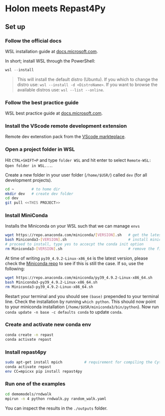 # Holon meets Repast4Py
## Set up

### Follow the official docs 
WSL installation guide at [docs.microsoft.com](https://docs.microsoft.com/en-us/windows/wsl/install).

In short; install WSL through the PowerShell:
```powershell
wsl --install
```
> This will install the default distro (Ubuntu). If you which to change the distro use: `wsl --install -d <DistroName>`. If you want to browse the available distros use: `wsl --list --online`.

### Follow the best practice guide
WSL best practice guide at [docs.microsoft.com](https://docs.microsoft.com/en-us/windows/wsl/setup/environment).


### Install the VScode remote development extension 
Remote dev extenstion pack from the [VScode markteplace](https://marketplace.visualstudio.com/items?itemName=ms-vscode-remote.vscode-remote-extensionpack).


### Open a project folder in WSL
Hit `CTRL+SHIFT+P` and type `folder WSL` and hit enter to select `Remote-WSL: Open folder in WSL...`.

Create a new folder in your user folder (`/home/$USR/`) called `dev` (for all development projects).

```bash
cd ~        # to home dir
mkdir dev   # create dev folder
cd dev
git pull <<THIS PROJECT>>
```

### Install MiniConda
Installs the Miniconda on your WSL such that we can manage `envs`

```bash
wget https://repo.anaconda.com/miniconda/[VERSION].sh   # get the latest version of miniconda 
bash Miniconda3-[VERSION].sh                            # install miniconda
# proceed to install, type yes to accecpt the conda init option
rm Miniconda3-[VERSION].sh                              # remove the file after installation
```

At time of writing `py39_4.9.2-Linux-x86_64` is the latest version, please check the [Miniconda repo](https://repo.anaconda.com/miniconda) to see if this is still the case. If so, use the following:
```bash
wget https://repo.anaconda.com/miniconda/py39_4.9.2-Linux-x86_64.sh   
bash Miniconda3-py39_4.9.2-Linux-x86_64.sh                            
rm Miniconda3-py39_4.9.2-Linux-x86_64.sh                              
```

Restart your terminal and you should see `(base)` prepended to your terminal line. Check the installation by running `which python`. This should now point to your miniconda installation (`/home/$USR/miniconda3/bin/python`). Now run `conda update -n base -c defaults conda` to update `conda`. 

### Create and activate new conda env

```bash
conda create -n repast
conda activate repast
```

### Install repast4py

```bash
sudo apt-get install mpich          # requirement for compiling the Cython
conda activate repast
env CC=mpicxx pip install repast4py
```

### Run one of the examples

``` bash
cd demomodels/rndwalk
mpirun -n 4 python rndwalk.py random_walk.yaml
```

You can inspect the results in the `./outputs` folder.
